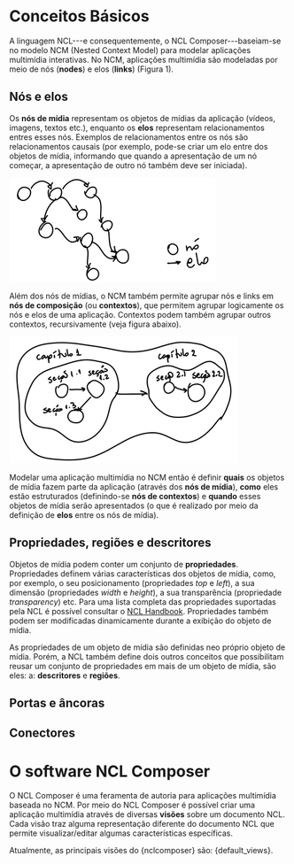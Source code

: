 # Conceitos Básicos

A linguagem NCL---e consequentemente, o NCL Composer---baseiam-se no modelo NCM
(Nested Context Model) para modelar aplicações multimídia interativas.  No NCM,
aplicações multimídia são modeladas por meio de nós (__nodes__) e elos
(__links__) (Figura 1).

## Nós e elos

Os __nós de mídia__ representam os objetos de mídias da aplicação (vídeos,
imagens, textos etc.), enquanto os __elos__ representam relacionamentos entres
esses nós.  Exemplos de relacionamentos entre os nós são relacionamentos
causais (por exemplo, pode-se criar um elo entre dos objetos de mídia,
informando que quando a apresentação de um nó começar, a apresentação de outro
nó também deve ser iniciada).

![](../img/05-basic-concepts-nodes-and-links.png)

Além dos nós de mídias, o NCM também permite agrupar nós e links em __nós de
composição__ (ou __contextos__), que permitem agrupar logicamente os nós e elos
de uma aplicação.  Contextos podem também agrupar outros contextos,
recursivamente (veja figura abaixo).

![](../img/05-basic-concepts-context.png)

Modelar uma aplicação multimídia no NCM então é definir __quais__ os objetos de
mídia fazem parte da aplicação (através dos __nós de mídia__), __como__ eles
estão estruturados (definindo-se __nós de contextos__) e __quando__ esses objetos
de mídia serão apresentados (o que é realizado por meio da definição de __elos__
entre os nós de mídia).

## Propriedades, regiões e descritores

Objetos de mídia podem conter um conjunto de __propriedades__.  Propriedades
definem várias características dos objetos de mídia, como, por exemplo, o seu
posicionamento (propriedades _top_ e _left_), a sua dimensão (propriedades
_width_ e _height_), a sua transparência (propriedade _transparency_) etc.
Para uma lista completa das propriedades suportadas pela NCL é possível
consultar o [NCL
Handbook](http://handbook.ncl.org.br/doku.php?id=property#predefined-properties).
Propriedades também podem ser modificadas dinamicamente durante a exibição do
objeto de mídia.

As propriedades de um objeto de mídia são definidas neo próprio objeto de
mídia. Porém, a NCL também define dois outros conceitos que possibilitam reusar
um conjunto de propriedades em mais de um objeto de mídia, são eles: a:
__descritores__ e __regiões__.


## Portas e âncoras


## Conectores

# O software NCL Composer

O NCL Composer é uma feramenta de autoria para aplicações multimídia baseada no
NCM.  Por meio do NCL Composer é possível criar uma aplicação multimídia
através de diversas __visões__ sobre um documento NCL.  Cada visão traz alguma
representação diferente do documento NCL que permite visualizar/editar algumas
características específicas.

Atualmente, as principais visões do {nclcomposer} são: {default_views}.


